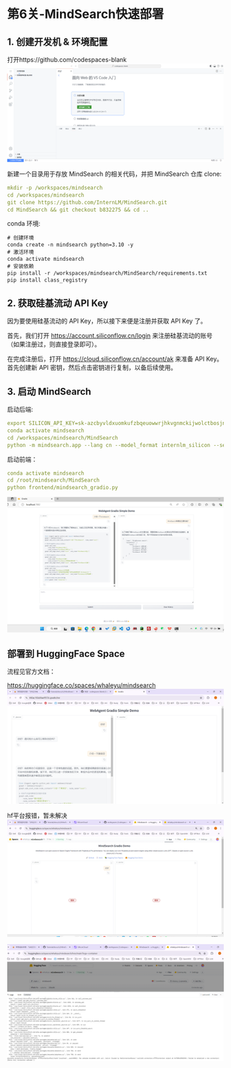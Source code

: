 # 第6关-MindSearch快速部署

## 1. 创建开发机 & 环境配置
打开https://github.com/codespaces-blank
![img_2.png](assets/L30601.png)


新建一个目录用于存放 MindSearch 的相关代码，并把 MindSearch 仓库 clone:
```yaml
mkdir -p /workspaces/mindsearch
cd /workspaces/mindsearch
git clone https://github.com/InternLM/MindSearch.git
cd MindSearch && git checkout b832275 && cd ..
```


conda 环境:
```
# 创建环境
conda create -n mindsearch python=3.10 -y
# 激活环境
conda activate mindsearch
# 安装依赖
pip install -r /workspaces/mindsearch/MindSearch/requirements.txt
pip install class_registry
```

## 2. 获取硅基流动 API Key

因为要使用硅基流动的 API Key，所以接下来便是注册并获取 API Key 了。

首先，我们打开 https://account.siliconflow.cn/login 来注册硅基流动的账号（如果注册过，则直接登录即可）。

在完成注册后，打开 https://cloud.siliconflow.cn/account/ak 来准备 API Key。首先创建新 API 密钥，然后点击密钥进行复制，以备后续使用。


## 3. 启动 MindSearch
启动后端:
```yaml
export SILICON_API_KEY=sk-azcbyvldxuomkufzbqeuowwrjhkvgnmckijwolctbosjnapa
conda activate mindsearch
cd /workspaces/mindsearch/MindSearch
python -m mindsearch.app --lang cn --model_format internlm_silicon --search_engine DuckDuckGoSearch
```

启动前端：
```yaml
conda activate mindsearch
cd /root/mindsearch/MindSearch
python frontend/mindsearch_gradio.py
```


![img_3.png](assets/L30602.png)

## 部署到 HuggingFace Space
流程见官方文档：

https://huggingface.co/spaces/whaleyu/mindsearch
![img_2.png](img_2.png)



hf平台报错，暂未解决
![img_3.png](img_3.png)

![img_4.png](img_4.png)